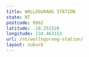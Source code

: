 ```yaml
---
title: WOLLOGORANG STATION
state: NT
postcode: 0862
latitude: -18.251528
longitude: 134.463153
url: /nt/wollogorang-station/
layout: suburb
---
```

